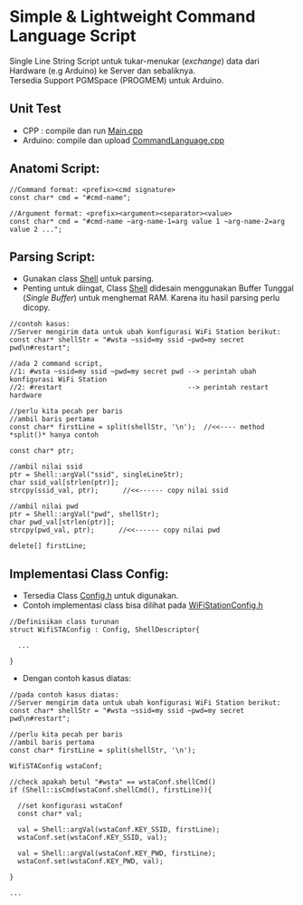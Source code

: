 # Simple & Lightweight Command Language Script
Single Line String Script untuk tukar-menukar (*exchange*) data dari Hardware (e.g Arduino) ke Server dan sebaliknya.  
Tersedia Support PGMSpace (PROGMEM) untuk Arduino.

## Unit Test
- CPP    : compile dan run [Main.cpp](https://github.com/freezyoff/arduino-shell-cmd-config-script/blob/main/Main.cpp)  
- Arduino: compile dan upload [CommandLanguage.cpp](https://github.com/freezyoff/arduino-shell-cmd-config-script/blob/main/CommandLanguage.ino)  

## Anatomi Script:
```
//Command format: <prefix><cmd signature>
const char* cmd = "#cmd-name";

//Argument format: <prefix><argument><separator><value>
const char* cmd = "#cmd-name ~arg-name-1=arg value 1 ~arg-name-2=arg value 2 ...";
```
  
## Parsing Script:
- Gunakan class [Shell](https://github.com/freezyoff/arduino-shell-cmd-config-script/blob/main/src/Shell.h) untuk parsing.  
- Penting untuk diingat, Class [Shell](https://github.com/freezyoff/arduino-shell-cmd-config-script/blob/main/src/Shell.h) didesain menggunakan Buffer Tunggal (*Single Buffer*) untuk menghemat RAM. Karena itu hasil parsing perlu dicopy.
```
//contoh kasus:
//Server mengirim data untuk ubah konfigurasi WiFi Station berikut:
const char* shellStr = "#wsta ~ssid=my ssid ~pwd=my secret pwd\n#restart";

//ada 2 command script,
//1: #wsta ~ssid=my ssid ~pwd=my secret pwd --> perintah ubah konfigurasi WiFi Station
//2: #restart                               --> perintah restart hardware

//perlu kita pecah per baris
//ambil baris pertama
const char* firstLine = split(shellStr, '\n');  //<<---- method *split()* hanya contoh

const char* ptr;

//ambil nilai ssid
ptr = Shell::argVal("ssid", singleLineStr);
char ssid_val[strlen(ptr)];
strcpy(ssid_val, ptr);      //<<------ copy nilai ssid

//ambil nilai pwd
ptr = Shell::argVal("pwd", shellStr);
char pwd_val[strlen(ptr)];
strcpy(pwd_val, ptr);      //<<------ copy nilai pwd

delete[] firstLine;
```

## Implementasi Class Config:
- Tersedia Class [Config.h](https://github.com/freezyoff/arduino-shell-cmd-config-script/blob/main/src/Config.h) untuk digunakan.
- Contoh implementasi class bisa dilihat pada [WiFiStationConfig.h](https://github.com/freezyoff/arduino-shell-cmd-config-script/blob/main/src/example/WiFiStationConfig.h)
```
//Definisikan class turunan
struct WifiSTAConfig : Config, ShellDescriptor{

  ...

}
```
- Dengan contoh kasus diatas:
```
//pada contoh kasus diatas:
//Server mengirim data untuk ubah konfigurasi WiFi Station berikut:
const char* shellStr = "#wsta ~ssid=my ssid ~pwd=my secret pwd\n#restart";

//perlu kita pecah per baris
//ambil baris pertama
const char* firstLine = split(shellStr, '\n');

WifiSTAConfig wstaConf;

//check apakah betul "#wsta" == wstaConf.shellCmd()
if (Shell::isCmd(wstaConf.shellCmd(), firstLine)){
  
  //set konfigurasi wstaConf
  const char* val;
  
  val = Shell::argVal(wstaConf.KEY_SSID, firstLine);
  wstaConf.set(wstaConf.KEY_SSID, val);
  
  val = Shell::argVal(wstaConf.KEY_PWD, firstLine);
  wstaConf.set(wstaConf.KEY_PWD, val);
  
}

... 

```
